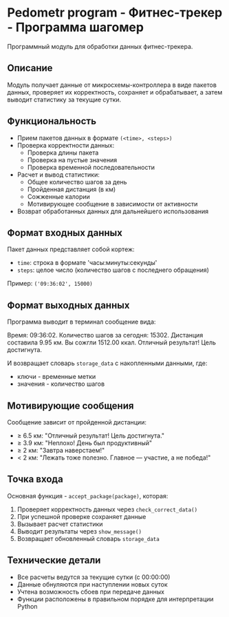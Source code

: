 # Pedometr program - Фитнес-трекер - Программа шагомер

Программный модуль для обработки данных фитнес-трекера.

## Описание

Модуль получает данные от микросхемы-контроллера в виде пакетов данных, проверяет их корректность, сохраняет и обрабатывает, а затем выводит статистику за текущие сутки.

## Функциональность

- Прием пакетов данных в формате `(<time>, <steps>)`
- Проверка корректности данных:
  - Проверка длины пакета
  - Проверка на пустые значения
  - Проверка временной последовательности
- Расчет и вывод статистики:
  - Общее количество шагов за день
  - Пройденная дистанция (в км)
  - Сожженные калории
  - Мотивирующее сообщение в зависимости от активности
- Возврат обработанных данных для дальнейшего использования

## Формат входных данных

Пакет данных представляет собой кортеж:
- `time`: строка в формате 'часы:минуты:секунды'
- `steps`: целое число (количество шагов с последнего обращения)

Пример: `('09:36:02', 15000)`

## Формат выходных данных

Программа выводит в терминал сообщение вида:

Время: 09:36:02.
Количество шагов за сегодня: 15302.
Дистанция составила 9.95 км.
Вы сожгли 1512.00 ккал.
Отличный результат! Цель достигнута.

И возвращает словарь `storage_data` с накопленными данными, где:
- ключи - временные метки
- значения - количество шагов

## Мотивирующие сообщения

Сообщение зависит от пройденной дистанции:
- ≥ 6.5 км: "Отличный результат! Цель достигнута."
- ≥ 3.9 км: "Неплохо! День был продуктивный"
- ≥ 2 км: "Завтра наверстаем!"
- < 2 км: "Лежать тоже полезно. Главное — участие, а не победа!"

## Точка входа

Основная функция - `accept_package(package)`, которая:
1. Проверяет корректность данных через `check_correct_data()`
2. При успешной проверке сохраняет данные
3. Вызывает расчет статистики
4. Выводит результаты через `show_message()`
5. Возвращает обновленный словарь `storage_data`

## Технические детали

- Все расчеты ведутся за текущие сутки (с 00:00:00)
- Данные обнуляются при наступлении новых суток
- Учтена возможность сбоев при передаче данных
- Функции расположены в правильном порядке для интерпретации Python